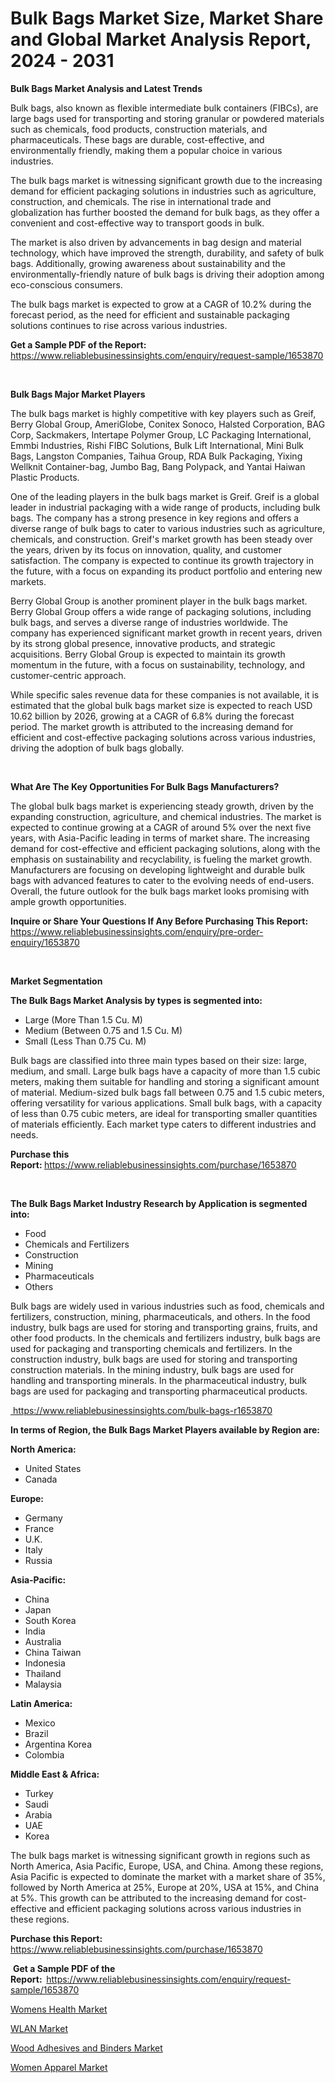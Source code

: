<p><h1>Bulk Bags Market Size, Market Share and Global Market Analysis Report, 2024 - 2031</h1></p><p><strong>Bulk Bags Market Analysis and Latest Trends</strong></p>
<p><p>Bulk bags, also known as flexible intermediate bulk containers (FIBCs), are large bags used for transporting and storing granular or powdered materials such as chemicals, food products, construction materials, and pharmaceuticals. These bags are durable, cost-effective, and environmentally friendly, making them a popular choice in various industries.</p><p>The bulk bags market is witnessing significant growth due to the increasing demand for efficient packaging solutions in industries such as agriculture, construction, and chemicals. The rise in international trade and globalization has further boosted the demand for bulk bags, as they offer a convenient and cost-effective way to transport goods in bulk.</p><p>The market is also driven by advancements in bag design and material technology, which have improved the strength, durability, and safety of bulk bags. Additionally, growing awareness about sustainability and the environmentally-friendly nature of bulk bags is driving their adoption among eco-conscious consumers.</p><p>The bulk bags market is expected to grow at a CAGR of 10.2% during the forecast period, as the need for efficient and sustainable packaging solutions continues to rise across various industries.</p></p>
<p><strong>Get a Sample PDF of the Report:&nbsp;</strong> <a href="https://www.reliablebusinessinsights.com/enquiry/request-sample/1653870">https://www.reliablebusinessinsights.com/enquiry/request-sample/1653870</a></p>
<p>&nbsp;</p>
<p><strong>Bulk Bags Major Market Players</strong></p>
<p><p>The bulk bags market is highly competitive with key players such as Greif, Berry Global Group, AmeriGlobe, Conitex Sonoco, Halsted Corporation, BAG Corp, Sackmakers, Intertape Polymer Group, LC Packaging International, Emmbi Industries, Rishi FIBC Solutions, Bulk Lift International, Mini Bulk Bags, Langston Companies, Taihua Group, RDA Bulk Packaging, Yixing Wellknit Container-bag, Jumbo Bag, Bang Polypack, and Yantai Haiwan Plastic Products.</p><p>One of the leading players in the bulk bags market is Greif. Greif is a global leader in industrial packaging with a wide range of products, including bulk bags. The company has a strong presence in key regions and offers a diverse range of bulk bags to cater to various industries such as agriculture, chemicals, and construction. Greif's market growth has been steady over the years, driven by its focus on innovation, quality, and customer satisfaction. The company is expected to continue its growth trajectory in the future, with a focus on expanding its product portfolio and entering new markets.</p><p>Berry Global Group is another prominent player in the bulk bags market. Berry Global Group offers a wide range of packaging solutions, including bulk bags, and serves a diverse range of industries worldwide. The company has experienced significant market growth in recent years, driven by its strong global presence, innovative products, and strategic acquisitions. Berry Global Group is expected to maintain its growth momentum in the future, with a focus on sustainability, technology, and customer-centric approach.</p><p>While specific sales revenue data for these companies is not available, it is estimated that the global bulk bags market size is expected to reach USD 10.62 billion by 2026, growing at a CAGR of 6.8% during the forecast period. The market growth is attributed to the increasing demand for efficient and cost-effective packaging solutions across various industries, driving the adoption of bulk bags globally.</p></p>
<p>&nbsp;</p>
<p><strong>What Are The Key Opportunities For Bulk Bags Manufacturers?</strong></p>
<p><p>The global bulk bags market is experiencing steady growth, driven by the expanding construction, agriculture, and chemical industries. The market is expected to continue growing at a CAGR of around 5% over the next five years, with Asia-Pacific leading in terms of market share. The increasing demand for cost-effective and efficient packaging solutions, along with the emphasis on sustainability and recyclability, is fueling the market growth. Manufacturers are focusing on developing lightweight and durable bulk bags with advanced features to cater to the evolving needs of end-users. Overall, the future outlook for the bulk bags market looks promising with ample growth opportunities.</p></p>
<p><strong>Inquire or Share Your Questions If Any Before Purchasing This Report:</strong> <a href="https://www.reliablebusinessinsights.com/enquiry/pre-order-enquiry/1653870">https://www.reliablebusinessinsights.com/enquiry/pre-order-enquiry/1653870</a></p>
<p>&nbsp;</p>
<p><strong>Market Segmentation</strong></p>
<p><strong>The Bulk Bags Market Analysis by types is segmented into:</strong></p>
<p><ul><li>Large (More Than 1.5 Cu. M)</li><li>Medium (Between 0.75 and 1.5 Cu. M)</li><li>Small (Less Than 0.75 Cu. M)</li></ul></p>
<p><p>Bulk bags are classified into three main types based on their size: large, medium, and small. Large bulk bags have a capacity of more than 1.5 cubic meters, making them suitable for handling and storing a significant amount of material. Medium-sized bulk bags fall between 0.75 and 1.5 cubic meters, offering versatility for various applications. Small bulk bags, with a capacity of less than 0.75 cubic meters, are ideal for transporting smaller quantities of materials efficiently. Each market type caters to different industries and needs.</p></p>
<p><strong>Purchase this Report:&nbsp;</strong><a href="https://www.reliablebusinessinsights.com/purchase/1653870">https://www.reliablebusinessinsights.com/purchase/1653870</a></p>
<p>&nbsp;</p>
<p><strong>The Bulk Bags Market Industry Research by Application is segmented into:</strong></p>
<p><ul><li>Food</li><li>Chemicals and Fertilizers</li><li>Construction</li><li>Mining</li><li>Pharmaceuticals</li><li>Others</li></ul></p>
<p><p>Bulk bags are widely used in various industries such as food, chemicals and fertilizers, construction, mining, pharmaceuticals, and others. In the food industry, bulk bags are used for storing and transporting grains, fruits, and other food products. In the chemicals and fertilizers industry, bulk bags are used for packaging and transporting chemicals and fertilizers. In the construction industry, bulk bags are used for storing and transporting construction materials. In the mining industry, bulk bags are used for handling and transporting minerals. In the pharmaceutical industry, bulk bags are used for packaging and transporting pharmaceutical products.</p></p>
<p><a href="https://www.reliablebusinessinsights.com/bulk-bags-r1653870">&nbsp;https://www.reliablebusinessinsights.com/bulk-bags-r1653870</a></p>
<p><strong>In terms of Region, the Bulk Bags Market Players available by Region are:</strong></p>
<p>
    <p> <strong> North America: </strong>
        <ul>
            <li>United States</li>
            <li>Canada</li>
        </ul>
        </p> 
    <p> <strong> Europe: </strong>
        <ul>
            <li>Germany</li>
            <li>France</li>
            <li>U.K.</li>
            <li>Italy</li>
            <li>Russia</li>
        </ul>
        </p> 
    <p> <strong> Asia-Pacific: </strong>
        <ul>
            <li>China</li>
            <li>Japan</li>
            <li>South Korea</li>
            <li>India</li>
            <li>Australia</li>
            <li>China Taiwan</li>
            <li>Indonesia</li>
            <li>Thailand</li>
            <li>Malaysia</li>
        </ul>
        </p> 
    <p> <strong> Latin America: </strong>
        <ul>
            <li>Mexico</li>
            <li>Brazil</li>
            <li>Argentina Korea</li>
            <li>Colombia</li>
        </ul>
        </p> 
    <p> <strong> Middle East & Africa: </strong>
        <ul>
            <li>Turkey</li>
            <li>Saudi</li>
            <li>Arabia</li>
            <li>UAE</li>
            <li>Korea</li>
        </ul>
    </p>
    </p>
<p><p>The bulk bags market is witnessing significant growth in regions such as North America, Asia Pacific, Europe, USA, and China. Among these regions, Asia Pacific is expected to dominate the market with a market share of 35%, followed by North America at 25%, Europe at 20%, USA at 15%, and China at 5%. This growth can be attributed to the increasing demand for cost-effective and efficient packaging solutions across various industries in these regions.</p></p>
<p><strong>Purchase this Report: </strong><a href="https://www.reliablebusinessinsights.com/purchase/1653870">https://www.reliablebusinessinsights.com/purchase/1653870</a></p>
<p>&nbsp;<strong>Get a Sample PDF of the Report:&nbsp;&nbsp;</strong><a href="https://www.reliablebusinessinsights.com/enquiry/request-sample/1653870">https://www.reliablebusinessinsights.com/enquiry/request-sample/1653870</a></p>
<p><strong></strong></p>
<p><p><a href="https://github.com/mandarincruisesvn/Market-Research-Report-List-1/blob/main/womens-health-market.md">Womens Health Market</a></p><p><a href="https://github.com/jakobeblake56/Market-Research-Report-List-1/blob/main/wlan-market.md">WLAN Market</a></p><p><a href="https://github.com/RichRobinson5/Market-Research-Report-List-6/blob/main/wood-adhesives-and-binders-market.md">Wood Adhesives and Binders Market</a></p><p><a href="https://github.com/julian6Skinner/Market-Research-Report-List-1/blob/main/women-apparel-market.md">Women Apparel Market</a></p></p>
